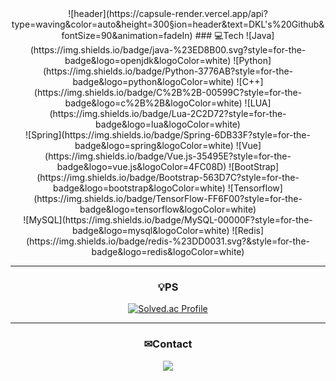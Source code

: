 <div align="center">
![header](https://capsule-render.vercel.app/api?type=waving&color=auto&height=300&section=header&text=DKL's%20Github&fontSize=90&animation=fadeIn)
### 💻Tech
![Java](https://img.shields.io/badge/java-%23ED8B00.svg?style=for-the-badge&logo=openjdk&logoColor=white)
![Python](https://img.shields.io/badge/Python-3776AB?style=for-the-badge&logo=python&logoColor=white)
![C++](https://img.shields.io/badge/C%2B%2B-00599C?style=for-the-badge&logo=c%2B%2B&logoColor=white)
![LUA](https://img.shields.io/badge/Lua-2C2D72?style=for-the-badge&logo=lua&logoColor=white)
<br/>
![Spring](https://img.shields.io/badge/Spring-6DB33F?style=for-the-badge&logo=spring&logoColor=white)
![Vue](https://img.shields.io/badge/Vue.js-35495E?style=for-the-badge&logo=vue.js&logoColor=4FC08D)
![BootStrap](https://img.shields.io/badge/Bootstrap-563D7C?style=for-the-badge&logo=bootstrap&logoColor=white)
![Tensorflow](https://img.shields.io/badge/TensorFlow-FF6F00?style=for-the-badge&logo=tensorflow&logoColor=white)
<br/>
![MySQL](https://img.shields.io/badge/MySQL-00000F?style=for-the-badge&logo=mysql&logoColor=white)
![Redis](https://img.shields.io/badge/redis-%23DD0031.svg?&style=for-the-badge&logo=redis&logoColor=white)

***
### 💡PS
[![Solved.ac Profile](http://mazassumnida.wtf/api/v2/generate_badge?boj=akhack1231)](https://solved.ac/akhack1231/)<br/>

***
### ✉Contact
<a href="mailto:akhack1231@skuniv.ac.kr"><img src="https://img.shields.io/badge/Gmail-D14836?style=for-the-badge&logo=gmail&logoColor=white"/></a>

<!--
**DKL1231/DKL1231** is a ✨ _special_ ✨ repository because its `README.md` (this file) appears on your GitHub profile.

Here are some ideas to get you started:

- 🔭 I’m currently working on ...
- 🌱 I’m currently learning ...
- 👯 I’m looking to collaborate on ...
- 🤔 I’m looking for help with ...
- 💬 Ask me about ...
- 📫 How to reach me: ...
- 😄 Pronouns: ...
- ⚡ Fun fact: ...
-->
</div>
